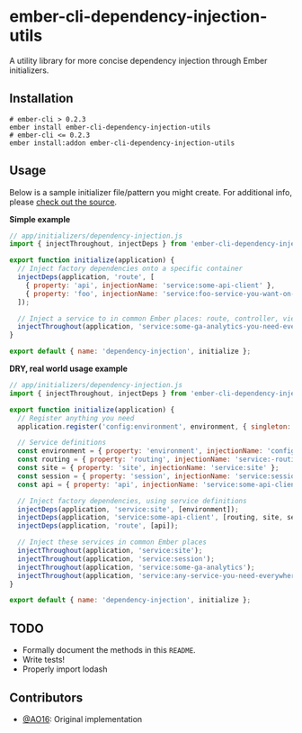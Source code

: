 ember-cli-dependency-injection-utils
====================================

A utility library for more concise dependency injection through Ember initializers.

## Installation

```shell
# ember-cli > 0.2.3
ember install ember-cli-dependency-injection-utils
# ember-cli <= 0.2.3
ember install:addon ember-cli-dependency-injection-utils
```

## Usage

Below is a sample initializer file/pattern you might create. For additional info, please [check out the source]().

**Simple example**

```js
// app/initializers/dependency-injection.js
import { injectThroughout, injectDeps } from 'ember-cli-dependency-injection-utils';

export function initialize(application) {
  // Inject factory dependencies onto a specific container
  injectDeps(application, 'route', [
    { property: 'api', injectionName: 'service:some-api-client' },
    { property: 'foo', injectionName: 'service:foo-service-you-want-on-every-route' }
  ]);

  // Inject a service to in common Ember places: route, controller, view, component
  injectThroughout(application, 'service:some-ga-analytics-you-need-everywhere');
}

export default { name: 'dependency-injection', initialize };
```

**DRY, real world usage example**

```js
// app/initializers/dependency-injection.js
import { injectThroughout, injectDeps } from 'ember-cli-dependency-injection-utils';

export function initialize(application) {
  // Register anything you need
  application.register('config:environment', environment, { singleton: false, instantiate: false });

  // Service definitions
  const environment = { property: 'environment', injectionName: 'config:environment' };
  const routing = { property: 'routing', injectionName: 'service:-routing' };
  const site = { property: 'site', injectionName: 'service:site' };
  const session = { property: 'session', injectionName: 'service:session' };
  const api = { property: 'api', injectionName: 'service:some-api-client' };

  // Inject factory dependencies, using service definitions
  injectDeps(application, 'service:site', [environment]);
  injectDeps(application, 'service:some-api-client', [routing, site, session]);
  injectDeps(application, 'route', [api]);

  // Inject these services in common Ember places
  injectThroughout(application, 'service:site');
  injectThroughout(application, 'service:session');
  injectThroughout(application, 'service:some-ga-analytics');
  injectThroughout(application, 'service:any-service-you-need-everywhere');
}

export default { name: 'dependency-injection', initialize };
```

## TODO

- Formally document the methods in this `README`.
- Write tests!
- Properly import lodash

## Contributors

- [@AO16](https://github.com/AO16): Original implementation
